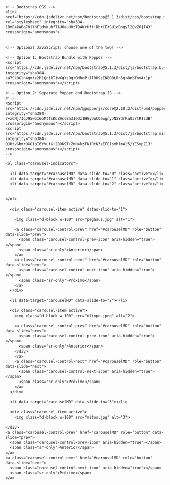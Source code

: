 <!doctype html>
<html lang="pt-BR">
  <head>
    <!-- Required meta tags -->
    <meta charset="utf-8">
    <meta name="viewport" content="width=device-width, initial-scale=1">

    <!-- Bootstrap CSS -->
    <link href="https://cdn.jsdelivr.net/npm/bootstrap@5.1.3/dist/css/bootstrap.min.css" rel="stylesheet" integrity="sha384-1BmE4kWBq78iYhFldvKuhfTAU6auU8tT94WrHftjDbrCEXSU1oBoqyl2QvZ6jIW3" crossorigin="anonymous">


    <!-- Optional JavaScript; choose one of the two! -->

    <!-- Option 1: Bootstrap Bundle with Popper -->
    <script src="https://cdn.jsdelivr.net/npm/bootstrap@5.1.3/dist/js/bootstrap.bundle.min.js" integrity="sha384-ka7Sk0Gln4gmtz2MlQnikT1wXgYsOg+OMhuP+IlRH9sENBO0LRn5q+8nbTov4+1p" crossorigin="anonymous"></script>

    <!-- Option 2: Separate Popper and Bootstrap JS -->
    <!--
    <script src="https://cdn.jsdelivr.net/npm/@popperjs/core@2.10.2/dist/umd/popper.min.js" integrity="sha384-7+zCNj/IqJ95wo16oMtfsKbZ9ccEh31eOz1HGyDuCQ6wgnyJNSYdrPa03rtR1zdB" crossorigin="anonymous"></script>
    <script src="https://cdn.jsdelivr.net/npm/bootstrap@5.1.3/dist/js/bootstrap.min.js" integrity="sha384-QJHtvGhmr9XOIpI6YVutG+2QOK9T+ZnN4kzFN1RtK3zEFEIsxhlmWl5/YESvpZ13" crossorigin="anonymous"></script>
    -->

</head>
<body>

<div class="bg"></div>


  <link rel="icon" type="imagem/png" href="5234425.png" />
 <title> Mitos Gregos </title>
</head>
<style>
   </style>
 <body>

  <div id="carouselMD" class="carousel slide" data-ride="carousel">

    <ol class="carousel-indicators">
      
      <li data-target="#carouselMD" data-slide-to="0" class="active"></li>
      <li data-target="#carouselMD" data-slide-to="1" class="active"></li>
      <li data-target="#carouselMD" data-slide-to="2" class="active"></li>


    </ol>

      <div class="carousel-item active" datas-slid-to="1">

        <img class="d-block w-100" src="pegasus.jpg" alt="1">

        <a class="carousel-control-prev" href="#carouselMD" role="button" data-slide="prev">
          <span class="carousel-control-prev-icon" aria-hidden="true"></span>
          <span class="sr-only">Anterior</span>
        </a>
        <a class="carousel-control-next" href="#carouselMD" role="button" data-slide="next">
          <span class="carousel-control-next-icon" aria-hidden="true"></span>
          <span class="sr-only">Próximo</span>
        </a>
      </div>

      <li data-target="carouselMD" data-slide-to="2"></li>

      <div class="carousel-item active">
        <img class="d-block w-100" src="olimpo.jpng" alt="2">

        <a class="carousel-control-prev" href="#carouselMD" role="button" data-slide="prev">
          <span class="carousel-control-prev-icon" aria-hidden="true"></span>
          <span class="sr-only">Anterior</span>
        </div>
        </a>
        <a class="carousel-control-next" href="#carouselMD" role="button" data-slide="next">
          <span class="carousel-control-next-icon" aria-hidden="true"></span>
          <span class="sr-only">Próximo</span>
        </a>
      </div>

      <li data-target="carouselMD" data-slide-to="3"></li>

      <div class="carousel-item active">
        <img class="d-block w-100" src="mitos.jpg" alt="3">

    </div>
    <a class="carousel-control-prev" href="carouselMD" role="button" data-slide="prev">
      <span class="carousel-control-prev-icon" aria-hidden="true"></span>
      <span class="sr-only">Anterior</span>
    </a>
    <a class="carousel-control-next" href="#carouselMD" role="button" data-slide="next">
      <span class="carousel-control-next-icon" aria-hidden="true"></span>
      <span class="sr-only">Próximo</span>
    </a>
  </div>
</ol>
</body>
</style>

</html>

